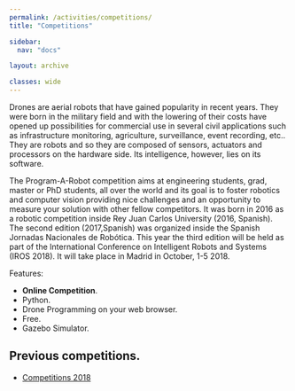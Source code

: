 ```yaml
---
permalink: /activities/competitions/
title: "Competitions"

sidebar:
  nav: "docs"

layout: archive

classes: wide
---
```



Drones are aerial robots that have gained popularity in recent years. They were born in the military field and with the lowering of their costs have opened up possibilities for commercial use in several civil applications such as infrastructure monitoring, agriculture, surveillance, event recording, etc.. They are robots and so they are composed of sensors, actuators and processors on the hardware side. Its intelligence, however, lies on its software.

The Program-A-Robot competition aims at engineering students, grad, master or PhD students, all over the world and its goal is to foster robotics and computer vision providing nice challenges and an opportunity to measure your solution with other fellow competitors. It was born in 2016 as a robotic competition inside Rey Juan Carlos University (2016, Spanish). The second edition (2017,Spanish) was organized inside the Spanish Jornadas Nacionales de Robótica. This year the third edition will be held as part of the International Conference on Intelligent Robots and Systems (IROS 2018). It will take place in Madrid in October, 1-5 2018.

Features:

- **Online Competition**.
- Python.
- Drone Programming on your web browser.
- Free.
- Gazebo Simulator.

## Previous competitions.

- [Competitions 2018](/activities/competitions/2018)